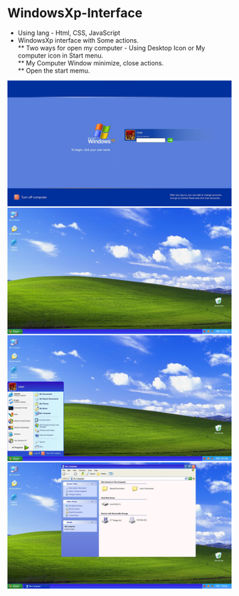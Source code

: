 # WindowsXp-Interface
* Using lang - Html, CSS, JavaScript
* WindowsXp interface with Some actions.\
** Two ways for open my computer - Using Desktop Icon or My computer icon in Start menu.\
** My Computer Window minimize, close actions.\
** Open the start memu.

![Alt text](LoadPage/readme/loadpage-normal.jpg)
![Alt text](LoadPage/readme/homepage-normal.jpg)
![Alt text](LoadPage/readme/homepage-start.jpg)
![Alt text](LoadPage/readme/homepage-mycomputer.jpg)
